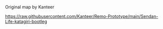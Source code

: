 Original map by Kanteer

https://raw.githubusercontent.com/Kanteer/Remo-Prototype/main/Sendan-Life-katagiri-bootleg
